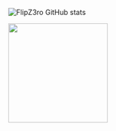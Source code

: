 ![FlipZ3ro GitHub stats](https://github-readme-stats.vercel.app/api?username=flipz3ro&show_icons=true&theme=radical)

<a href="https://github.com/flipz3ro/convoychat">
  <img height=200 align="center" src="https://github-readme-stats.vercel.app/api/top-langs?username=flipz3ro&show_icons=true&theme=radical&layout=compact&langs_count=8&card_width=320" />
</a>

